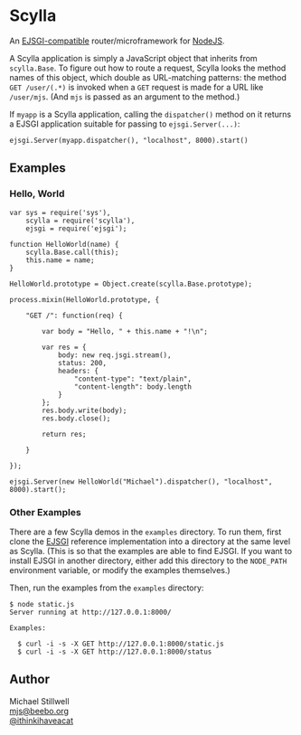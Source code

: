 # Scylla

An [EJSGI-compatible](http://github.com/isaacs/ejsgi) router/microframework
for [NodeJS](http://nodejs.org/).

A Scylla application is simply a JavaScript object that inherits from
`scylla.Base`.  To figure out how to route a request, Scylla looks the
method names of this object, which double as URL-matching patterns: the
method `GET /user/(.*)` is invoked when a `GET` request is made for a URL
like `/user/mjs`.  (And `mjs` is passed as an argument to the method.)

If `myapp` is a Scylla application, calling the `dispatcher()` method on it
returns a EJSGI application suitable for passing to `ejsgi.Server(...)`:

    ejsgi.Server(myapp.dispatcher(), "localhost", 8000).start()

## Examples

### Hello, World

    var sys = require('sys'),
        scylla = require('scylla'),
        ejsgi = require('ejsgi');

    function HelloWorld(name) {
        scylla.Base.call(this);
        this.name = name;
    }

    HelloWorld.prototype = Object.create(scylla.Base.prototype);

    process.mixin(HelloWorld.prototype, {

        "GET /": function(req) {
        
            var body = "Hello, " + this.name + "!\n";

            var res = {
                body: new req.jsgi.stream(),
                status: 200,
                headers: {
                    "content-type": "text/plain",
                    "content-length": body.length
                }
            };
            res.body.write(body);
            res.body.close();

            return res;

        }

    });

    ejsgi.Server(new HelloWorld("Michael").dispatcher(), "localhost", 8000).start();

### Other Examples

There are a few Scylla demos in the `examples` directory.  To run them,
first clone the [EJSGI](http://github.com/isaacs/ejsgi) reference
implementation into a directory at the same level as Scylla.  (This is so
that the examples are able to find EJSGI.  If you want to install EJSGI in
another directory, either add this directory to the `NODE_PATH` environment
variable, or modify the examples themselves.)

Then, run the examples from the `examples` directory:

    $ node static.js 
    Server running at http://127.0.0.1:8000/

    Examples:

      $ curl -i -s -X GET http://127.0.0.1:8000/static.js
      $ curl -i -s -X GET http://127.0.0.1:8000/status

## Author

Michael Stillwell<br/>
[mjs@beebo.org](mailto:mjs@beebo.org)<br/>
[@ithinkihaveacat](http://twitter.com/ithinkihaveacat)
